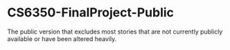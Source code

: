# CS6350-FinalProject-Public
The public version that excludes most stories that are not currently publicly available or have been altered heavily.
